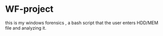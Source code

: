 # WF-project
this is my windows forensics , a bash script that the user enters HDD/MEM file and analyzing it.

